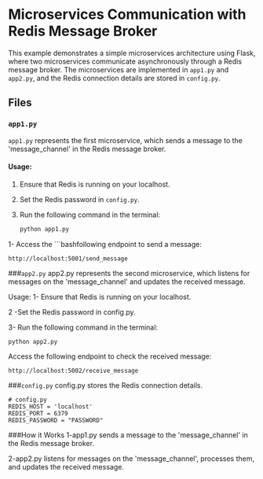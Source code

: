 # Microservices Communication with Redis Message Broker

This example demonstrates a simple microservices architecture using Flask, where two microservices communicate asynchronously through a Redis message broker. The microservices are implemented in `app1.py` and `app2.py`, and the Redis connection details are stored in `config.py`.

## Files

### `app1.py`

`app1.py` represents the first microservice, which sends a message to the 'message_channel' in the Redis message broker.

#### Usage:

1. Ensure that Redis is running on your localhost.
2. Set the Redis password in `config.py`.
3. Run the following command in the terminal:

   ```bash
   python app1.py
1- Access the ```bashfollowing endpoint to send a message:
    
    http://localhost:5001/send_message

###`app2.py`
app2.py represents the second microservice, which listens for messages on the 'message_channel' and updates the received message.

Usage:
1- Ensure that Redis is running on your localhost.

2 -Set the Redis password in config.py.

3- Run the following command in the terminal:


    python app2.py
Access the following endpoint to check the received message:
    
    http://localhost:5002/receive_message
    
###`config.py`
config.py stores the Redis connection details.

    # config.py
    REDIS_HOST = 'localhost'
    REDIS_PORT = 6379
    REDIS_PASSWORD = "PASSWORD"
    
    
###How it Works
1-app1.py sends a message to the 'message_channel' in the Redis message broker.

2-app2.py listens for messages on the 'message_channel', processes them, and updates the received message.